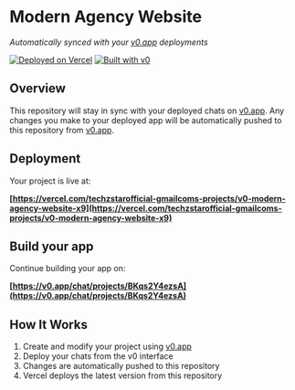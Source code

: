 # Modern Agency Website

*Automatically synced with your [v0.app](https://v0.app) deployments*

[![Deployed on Vercel](https://img.shields.io/badge/Deployed%20on-Vercel-black?style=for-the-badge&logo=vercel)](https://vercel.com/techzstarofficial-gmailcoms-projects/v0-modern-agency-website-x9)
[![Built with v0](https://img.shields.io/badge/Built%20with-v0.app-black?style=for-the-badge)](https://v0.app/chat/projects/BKqs2Y4ezsA)

## Overview

This repository will stay in sync with your deployed chats on [v0.app](https://v0.app).
Any changes you make to your deployed app will be automatically pushed to this repository from [v0.app](https://v0.app).

## Deployment

Your project is live at:

**[https://vercel.com/techzstarofficial-gmailcoms-projects/v0-modern-agency-website-x9](https://vercel.com/techzstarofficial-gmailcoms-projects/v0-modern-agency-website-x9)**

## Build your app

Continue building your app on:

**[https://v0.app/chat/projects/BKqs2Y4ezsA](https://v0.app/chat/projects/BKqs2Y4ezsA)**

## How It Works

1. Create and modify your project using [v0.app](https://v0.app)
2. Deploy your chats from the v0 interface
3. Changes are automatically pushed to this repository
4. Vercel deploys the latest version from this repository
